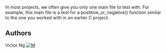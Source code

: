 In most projects, we often give you only one main file to test with. For example, this main file is a test for a postitive_or_negative() function similar to the one you worked with in an earlier C project:

## Authors
Victor Ng [![M](https://upload.wikimedia.org/wikipedia/fr/thumb/c/c8/Twitter_Bird.svg/30px-Twitter_Bird.svg.png)](https://twitter.com/vikkybass1)
